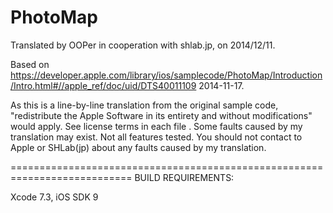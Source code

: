 # PhotoMap

Translated by OOPer in cooperation with shlab.jp, on 2014/12/11.

Based on
<https://developer.apple.com/library/ios/samplecode/PhotoMap/Introduction/Intro.html#//apple_ref/doc/uid/DTS40011109>
2014-11-17.

As this is a line-by-line translation from the original sample code, "redistribute the Apple Software in its entirety and without modifications" would apply. See license terms in each file .
Some faults caused by my translation may exist. Not all features tested.
You should not contact to Apple or SHLab(jp) about any faults caused by my translation.

===========================================================================
BUILD REQUIREMENTS:

Xcode 7.3, iOS SDK 9
